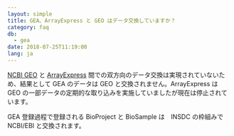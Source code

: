 ```yaml
---
layout: simple
title: GEA、ArrayExpress と GEO はデータ交換していますか？
category: faq
db:
  - gea
date: 2018-07-25T11:19:00
lang: ja
---
```




<p><a href="https://www.ncbi.nlm.nih.gov/geo/">NCBI GEO</a> と <a href="https://www.ebi.ac.uk/arrayexpress/">ArrayExpress</a> 間での双方向のデータ交換は実現されていないため、結果として GEA のデータは GEO と交換されません。ArrayExpress は GEO の一部データの定期的な取り込みを実施していましたが現在は停止されています。</p>
<p>GEA 登録過程で登録される BioProject と BioSample は　INSDC の枠組みで NCBI/EBI と交換されます。</p>
